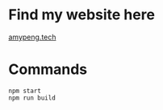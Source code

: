 # Find my website here
[amypeng.tech](http://amypeng.tech/)

# Commands
```
npm start
npm run build
```